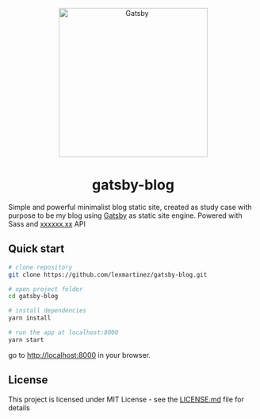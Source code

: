 <p align="center">
  <img alt="Gatsby" src="https://lexmartinez.com/old-computer.svg" width="300" />
</p>
<h1 align="center">gatsby-blog</h1>

Simple and powerful minimalist blog static site, created as study case with purpose to be my blog using [Gatsby](https://www.gatsbyjs.org) as static site engine. Powered with Sass and [xxxxxx.xx](http://www.google.com) API

## Quick start

``` bash
# clone repository
git clone https://github.com/lexmartinez/gatsby-blog.git

# open project folder
cd gatsby-blog

# install dependencies
yarn install

# run the app at localhost:8000
yarn start
```

go to [http://localhost:8000](http://localhost:8000) in your browser.

## License

This project is licensed under MIT License - see the [LICENSE.md](https://github.com/lexmartinez/logcat-viewer/blob/master/LICENSE.md) file for details